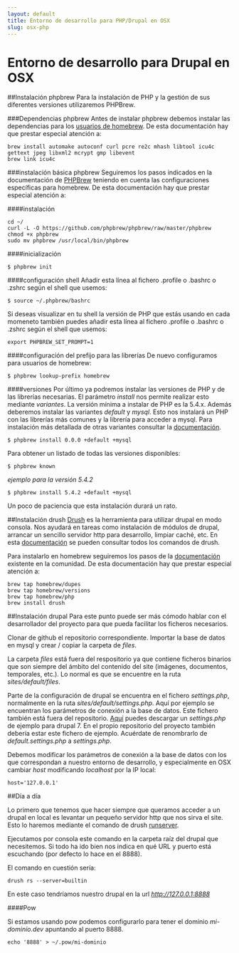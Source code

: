 ```yaml
---
layout: default
title: Entorno de desarrollo para PHP/Drupal en OSX
slug: osx-php
---
```


# Entorno de desarrollo para Drupal en OSX

##Instalación phpbrew
Para la instalación de PHP y la gestión de sus diferentes versiones utilizaremos PHPBrew.

###Dependencias phpbrew
Antes de instalar phpbrew debemos instalar las dependencias para los [usuarios de homebrew](https://github.com/phpbrew/phpbrew/wiki/Requirement). De esta documentación hay que prestar especial atención a:

````
brew install automake autoconf curl pcre re2c mhash libtool icu4c gettext jpeg libxml2 mcrypt gmp libevent
brew link icu4c
````

###instalación básica phpbrew
Seguiremos los pasos indicados en la documentación de [PHPBrew](http://phpbrew.github.io/phpbrew/) teniendo en cuenta las configuraciones específicas para homebrew. De esta documentación hay que prestar especial atención a:

####instalación
````
cd ~/
curl -L -O https://github.com/phpbrew/phpbrew/raw/master/phpbrew
chmod +x phpbrew
sudo mv phpbrew /usr/local/bin/phpbrew
````

####inicialización
````
$ phpbrew init
````

####configuración shell
Añadir esta línea al fichero .profile o .bashrc o .zshrc según el shell que usemos:

````
$ source ~/.phpbrew/bashrc
````

Si deseas visualizar en tu shell la versión de PHP que estás usando en cada momeneto también puedes añadir esta línea al fichero .profile o .bashrc o .zshrc según el shell que usemos:

````
export PHPBREW_SET_PROMPT=1
````

####configuración del prefijo para las librerías
De nuevo configuramos para usuarios de homebrew:

````
$ phpbrew lookup-prefix homebrew
````

####versiones
Por último ya podremos instalar las versiones de PHP y de las librerías necesarias. El parámetro *install* nos permite realizar esto mediante *variantes*. La versión mínima a instalar de PHP es la 5.4.x. Además deberemos instalar las variantes *default* y *mysql*. Esto nos instalará un PHP con las librerías más comunes y la librería para acceder a mysql. Para instalación más detallada de otras variantes consultar la [documentación](http://phpbrew.github.io/phpbrew/).

````
$ phpbrew install 0.0.0 +default +mysql
````

Para obtener un listado de todas las versiones disponibles:

````
$ phpbrew known
````

*ejemplo para la versión 5.4.2*

````
$ phpbrew install 5.4.2 +default +mysql
````
Un poco de paciencia que esta instalación durará un rato.


##Instalación drush
[Drush](http://www.drush.org/en/master/) es la herramienta para utilizar drupal en modo consola. Nos ayudará en tareas como instalación de módulos de drupal, arrancar un sencillo servidor http para desarrollo, limpiar caché, etc. En esta [documentación](http://drushcommands.com/) se pueden consultar todos los comandos de drush.

Para instalarlo en homebrew seguiremos los pasos de la [documentación](https://www.drupal.org/node/954766) existente en la comunidad. De esta documentación hay que prestar especial atención a:


````
brew tap homebrew/dupes
brew tap homebrew/versions
brew tap homebrew/php
brew install drush
````

##Instalación drupal
Para este punto puede ser más cómodo hablar con el desarrollador del proyecto para que pueda facilitar los ficheros necesarios.

Clonar de github el repositorio correspondiente. Importar la base de datos en mysql y crear / copiar la carpeta de *files*.

La carpeta *files* está fuera del respositorio ya que contiene ficheros binarios que son siempre del ámbito del contenido del site (imágenes, documentos, temporales, etc.). Lo normal es que se encuentre en la ruta *sites/default/files*.

Parte de la configuración de drupal se encuentra  en el fichero *settings.php*, normalmente en la ruta *sites/default/settings.php*. Aquí por ejemplo se encuentran los parámetros de conexión a la base de datos. Este fichero también está fuera del repositorio. [Aquí](http://cgit.drupalcode.org/drupal/tree/sites/default/default.settings.php?h=7.x) puedes descargar un *settings.php* de ejemplo para drupal 7. En el propio repositorio del proyecto también debería estar este fichero de ejemplo. Acuérdate de renombrarlo de *default.settings.php* a *settings.php*.

Debemos modificar los parámetros de conexión a la base de datos con los que correspondan a nuestro entorno de desarrollo, y especialmente en OSX cambiar *host* modificando *localhost* por la IP local:

````
host='127.0.0.1'
````

##Día a día

Lo primero que tenemos que hacer siempre que queramos acceder a un drupal en local es levantar un pequeño servidor http que nos sirva el site. Esto lo haremos mediante el comando de drush [runserver](http://drushcommands.com/drush-6x/runserver/runserver).

Ejecutamos por consola este comando en la carpeta raíz del drupal que necesitemos. Si todo ha ido bien nos indica en qué URL y puerto está escuchando (por defecto lo hace en el 8888).

El comando en cuestión sería:

````
drush rs --server=builtin
````

En este caso tendríamos nuestro drupal en la url *http://127.0.0.1:8888*

####Pow

Si estamos usando pow podemos configurarlo para tener el dominio *mi-dominio.dev* apuntando al puerto 8888.

````
echo '8888' > ~/.pow/mi-dominio
````
